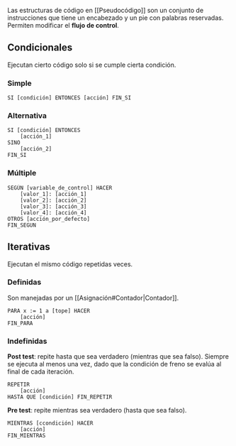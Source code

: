Las estructuras de código en [[Pseudocódigo]] son un conjunto de instrucciones que tiene un encabezado y un pie con palabras reservadas. Permiten modificar el **flujo de control**.

## Condicionales

Ejecutan cierto código solo si se cumple cierta condición.

### Simple

```
SI [condición] ENTONCES [acción] FIN_SI
```

### Alternativa

```
SI [condición] ENTONCES 
	[acción_1]
SINO
	[acción_2]
FIN_SI
```

### Múltiple

```
SEGÚN [variable_de_control] HACER 
	[valor_1]: [acción_1]
	[valor_2]: [acción_2]
	[valor_3]: [acción_3]
	[valor_4]: [acción_4]
OTROS [acción_por_defecto]
FIN_SEGUN
```

## Iterativas

Ejecutan el mismo código repetidas veces.

### Definidas

Son manejadas por un [[Asignación#Contador|Contador]].

```
PARA x := 1 a [tope] HACER
	[acción]
FIN_PARA
```

### Indefinidas

**Post test**: repite hasta que sea verdadero (mientras que sea falso). Siempre se ejecuta al menos una vez, dado que la condición de freno se evalúa al final de cada iteración.

```
REPETIR
	[acción]
HASTA QUE [condición] FIN_REPETIR
```

**Pre test**: repite mientras sea verdadero (hasta que sea falso).

```
MIENTRAS [ccondición] HACER
	[acción]
FIN_MIENTRAS
```
